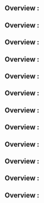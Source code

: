 
## Overview :
## Overview :
## Overview :
## Overview :
## Overview :
## Overview :
## Overview :
## Overview :
## Overview :
## Overview :
## Overview :
## Overview :
